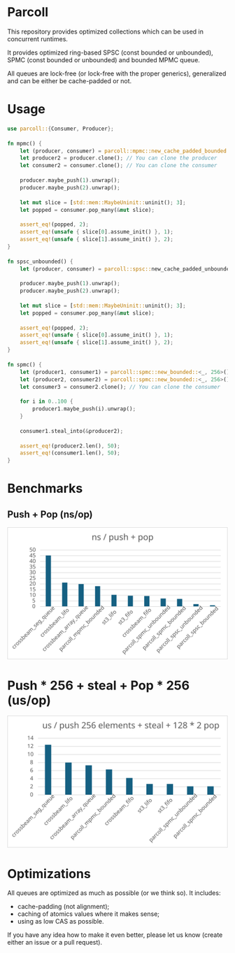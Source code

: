 # Parcoll

This repository provides optimized collections which can be used in concurrent runtimes.

It provides optimized ring-based SPSC (const bounded or unbounded),
SPMC (const bounded or unbounded) and bounded MPMC queue.

All queues are lock-free (or lock-free with the proper generics), generalized and can be
either be cache-padded or not.

# Usage

```rust
use parcoll::{Consumer, Producer};

fn mpmc() {
    let (producer, consumer) = parcoll::mpmc::new_cache_padded_bounded::<_, 256>();
    let producer2 = producer.clone(); // You can clone the producer
    let consumer2 = consumer.clone(); // You can clone the consumer
    
    producer.maybe_push(1).unwrap();
    producer.maybe_push(2).unwrap();
    
    let mut slice = [std::mem::MaybeUninit::uninit(); 3];
    let popped = consumer.pop_many(&mut slice);
    
    assert_eq!(popped, 2);
    assert_eq!(unsafe { slice[0].assume_init() }, 1);
    assert_eq!(unsafe { slice[1].assume_init() }, 2);
}

fn spsc_unbounded() {
    let (producer, consumer) = parcoll::spsc::new_cache_padded_unbounded();
    
    producer.maybe_push(1).unwrap();
    producer.maybe_push(2).unwrap();
    
    let mut slice = [std::mem::MaybeUninit::uninit(); 3];
    let popped = consumer.pop_many(&mut slice);
    
    assert_eq!(popped, 2);
    assert_eq!(unsafe { slice[0].assume_init() }, 1);
    assert_eq!(unsafe { slice[1].assume_init() }, 2);
}

fn spmc() {
    let (producer1, consumer1) = parcoll::spmc::new_bounded::<_, 256>();
    let (producer2, consumer2) = parcoll::spmc::new_bounded::<_, 256>();
    let consumer3 = consumer2.clone(); // You can clone the consumer
    
    for i in 0..100 {
        producer1.maybe_push(i).unwrap();
    }
    
    consumer1.steal_into(&producer2);
    
    assert_eq!(producer2.len(), 50);
    assert_eq!(consumer1.len(), 50);
}
```

# Benchmarks

## Push + Pop (ns/op)

![push_pop.svg](./images/push_pop.svg)

# Push * 256 + steal + Pop * 256 (us/op)

![push_steal_pop.svg](./images/push_steal_pop.svg)

# Optimizations

All queues are optimized as much as possible (or we think so). It includes:

- cache-padding (not alignment);
- caching of atomics values where it makes sense;
- using as low CAS as possible.

If you have any idea how to make it even better, please let us know 
(create either an issue or a pull request).
